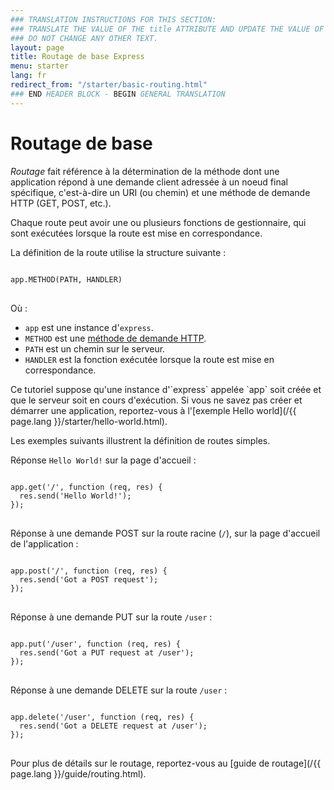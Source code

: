 ```yaml
---
### TRANSLATION INSTRUCTIONS FOR THIS SECTION:
### TRANSLATE THE VALUE OF THE title ATTRIBUTE AND UPDATE THE VALUE OF THE lang ATTRIBUTE. 
### DO NOT CHANGE ANY OTHER TEXT. 
layout: page
title: Routage de base Express
menu: starter
lang: fr
redirect_from: "/starter/basic-routing.html"
### END HEADER BLOCK - BEGIN GENERAL TRANSLATION
---
```


# Routage de base

*Routage* fait référence à la détermination de la méthode dont une application répond à une demande client adressée à un
noeud final spécifique, c'est-à-dire un URI (ou chemin) et une méthode  de demande HTTP (GET, POST, etc.).

Chaque route peut avoir une ou plusieurs fonctions de gestionnaire, qui sont exécutées lorsque la route est mise en correspondance.

La définition de la route utilise la structure suivante :
<pre>
<code class="language-text" translate="no">
app.METHOD(PATH, HANDLER)
</code>
</pre>

Où :

- `app` est une instance d'`express`.
- `METHOD` est une [méthode de demande HTTP](http://en.wikipedia.org/wiki/Hypertext_Transfer_Protocol).
- `PATH` est un chemin sur le serveur.
- `HANDLER` est la fonction exécutée lorsque la route est mise en correspondance.

<div class="doc-box doc-notice" markdown="1">
Ce tutoriel suppose qu'une instance d'`express` appelée `app` soit créée et que le serveur soit en cours d'exécution. 
Si vous ne savez pas créer et démarrer une application, reportez-vous à l'[exemple Hello world](/{{ page.lang }}/starter/hello-world.html).
</div>

Les exemples suivants illustrent la définition de routes simples.

Réponse `Hello World!` sur la page d'accueil :

<pre>
<code class="language-javascript" translate="no">
app.get('/', function (req, res) {
  res.send('Hello World!');
});
</code>
</pre>

Réponse à une demande POST sur la route racine (`/`), sur la page d'accueil de l'application :

<pre>
<code class="language-javascript" translate="no">
app.post('/', function (req, res) {
  res.send('Got a POST request');
});
</code>
</pre>

Réponse à une demande PUT sur la route `/user` :

<pre>
<code class="language-javascript" translate="no">
app.put('/user', function (req, res) {
  res.send('Got a PUT request at /user');
});
</code>
</pre>

Réponse à une demande DELETE sur la route `/user` :

<pre>
<code class="language-javascript" translate="no">
app.delete('/user', function (req, res) {
  res.send('Got a DELETE request at /user');
});
</code>
</pre>

Pour plus de détails sur le routage, reportez-vous au [guide de routage](/{{ page.lang }}/guide/routing.html).
